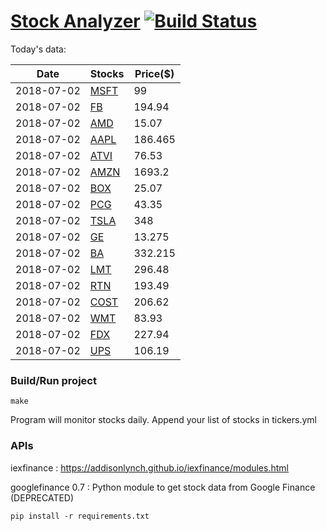 # [Stock Analyzer](https://ogoyal.github.io/StockAnalyzer/) [![Build Status](https://travis-ci.org/ogoyal/StockAnalyzer.svg?branch=master)](https://travis-ci.org/ogoyal/StockAnalyzer)

Today's data:

| Date| Stocks| Price($) | 
| --- | --- | ---  | 
| 2018-07-02| [MSFT](https://plot.ly/~ogoyal/2)| 99 | 
| 2018-07-02| [FB](https://plot.ly/~ogoyal/4)| 194.94 | 
| 2018-07-02| [AMD](https://plot.ly/~ogoyal/6)| 15.07 | 
| 2018-07-02| [AAPL](https://plot.ly/~ogoyal/8)| 186.465 | 
| 2018-07-02| [ATVI](https://plot.ly/~ogoyal/10)| 76.53 | 
| 2018-07-02| [AMZN](https://plot.ly/~ogoyal/12)| 1693.2 | 
| 2018-07-02| [BOX](https://plot.ly/~ogoyal/14)| 25.07 | 
| 2018-07-02| [PCG](https://plot.ly/~ogoyal/16)| 43.35 | 
| 2018-07-02| [TSLA](https://plot.ly/~ogoyal/18)| 348 | 
| 2018-07-02| [GE](https://plot.ly/~ogoyal/20)| 13.275 | 
| 2018-07-02| [BA](https://plot.ly/~ogoyal/22)| 332.215 | 
| 2018-07-02| [LMT](https://plot.ly/~ogoyal/24)| 296.48 | 
| 2018-07-02| [RTN](https://plot.ly/~ogoyal/26)| 193.49 | 
| 2018-07-02| [COST](https://plot.ly/~ogoyal/28)| 206.62 | 
| 2018-07-02| [WMT](https://plot.ly/~ogoyal/30)| 83.93 | 
| 2018-07-02| [FDX](https://plot.ly/~ogoyal/32)| 227.94 | 
| 2018-07-02| [UPS](https://plot.ly/~ogoyal/34)| 106.19 | 

### Build/Run project

```
make
```

Program will monitor stocks daily. Append your list of stocks in tickers.yml

### APIs
iexfinance : https://addisonlynch.github.io/iexfinance/modules.html

googlefinance 0.7 : Python module to get stock data from Google Finance (DEPRECATED)

```
pip install -r requirements.txt
```
